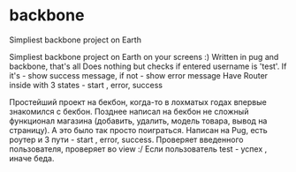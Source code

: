 # backbone
Simpliest backbone project on Earth


Simpliest backbone project on Earth on your screens :)
Written in pug and backbone, that's all
Does nothing but checks if entered username is 'test'. If it's - show success message, if not - show error message
Have Router inside with 3 states - start , error, success

Простейший проект на бекбон, когда-то в лохматых годах впервые знакомился с бекбон. Позднее написал на бекбон не сложный
функционал магазина (добавить, удалить, модель товара, вывод на страницу). А это было так просто поиграться.
Написан на Pug, есть роутер и 3 пути - start , error, success. Проверяет введенного пользователя, проверяет во view :/
Если пользователь test - успех , иначе беда.
